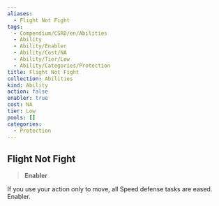 ```yaml
---
aliases:
  - Flight Not Fight
tags:
  - Compendium/CSRD/en/Abilities
  - Ability
  - Ability/Enabler
  - Ability/Cost/NA
  - Ability/Tier/Low
  - Ability/Categories/Protection
title: Flight Not Fight
collection: Abilities
kind: Ability
action: false
enabler: true
cost: NA
tier: Low
pools: []
categories:
  - Protection
---
```

## Flight Not Fight  
>**Enabler**
  
If you use your action only to move, all Speed defense tasks are eased. Enabler.